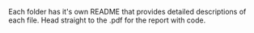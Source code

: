 Each folder has it's own README that provides detailed descriptions of each file. Head straight to the .pdf for the report with code.

